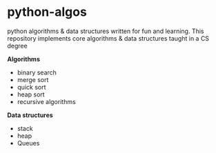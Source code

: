 # python-algos

python algorithms & data structures written for fun and learning. 
This repository implements core algorithms & data structures taught in a CS degree


**Algorithms**

- binary search
- merge sort
- quick sort
- heap sort
- recursive algorithms

**Data structures**

- stack
- heap
- Queues


